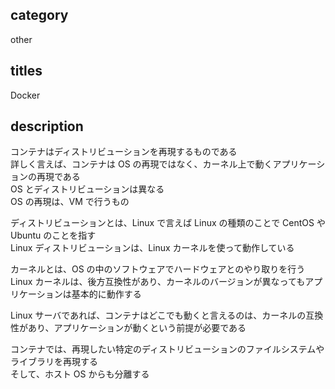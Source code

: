 ## category

other

## titles

Docker

## description

コンテナはディストリビューションを再現するものである  
詳しく言えば、コンテナは OS の再現ではなく、カーネル上で動くアプリケーションの再現である  
OS とディストリビューションは異なる  
OS の再現は、VM で行うもの

ディストリビューションとは、Linux で言えば Linux の種類のことで CentOS や Ubuntu のことを指す  
Linux ディストリビューションは、Linux カーネルを使って動作している

カーネルとは、OS の中のソフトウェアでハードウェアとのやり取りを行う  
Linux カーネルは、後方互換性があり、カーネルのバージョンが異なってもアプリケーションは基本的に動作する

Linux サーバであれば、コンテナはどこでも動くと言えるのは、カーネルの互換性があり、アプリケーションが動くという前提が必要である

コンテナでは、再現したい特定のディストリビューションのファイルシステムやライブラリを再現する  
そして、ホスト OS からも分離する
